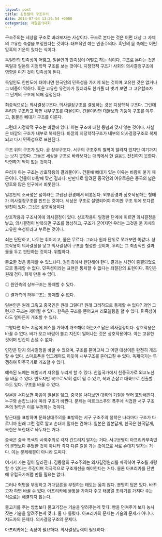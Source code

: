 ```yaml
---
layout: post
title: 김동렬의 구조주의
date: 2014-07-04 13:26:54 +0900
categories: 깨달음의대화
---
```

구조주의는 세상을 구조로 바라보자는 사상이다. 구조로 본다는 것은 어떤 대상 그 자체의 고유한 속성을 부정한다는 것이다. 대표적인 예는 인종주의다. 흑인의 몸 속에는 어떤 암흑의 기운이 있다는 식이다. 

  


독일인의 민족성이 어떻고, 일본인의 민족성이 어떻고 하는 식이다. 구조로 본다는 것은 독일과 일본의 지정학적 구조를 보는 것이다. 지정학적 구조가 사회의 의사결정구조에 영향을 미친 것이 민족성이 된다. 

  


독일인도 한반도에 태어나면 한국인의 민족성을 가지게 되는 것이며 고유한 것은 없거나 그 비중이 약하다. 혹은 고유한 유전자가 있더라도 한거풀 더 벗겨 보면 그 고유함조차 그 단계의 구조에 의해 결정된다. 

  


최종적으로는 의사결정구조다. 의사결정구조를 결정하는 것은 지정학적 구조다. 그런데 우리가 구조라고 하면 내부구조를 떠올린다. 건물이라면 대들보와 기둥이 구조를 이루고, 동물은 뼈대가 구조를 이룬다. 

  


그런데 지정학적 구조는 바깥에 있다. 이는 구조에 대한 통념과 맞지 않는 것이다. 사실은 바깥의 구조가 내부로 복제된다. 바깥의 지정학적구조가 내부의 의사결정구조로 복제되고 다시 민족성으로 표현된다. 

  


구조 위의 구조가 있다. 곧 상부구조다. 서구의 구조주의 철학이 알려져 있지만 여기까지는 보지 못한다. 그들은 세상을 구조로 바라보자는 대의에서 한 걸음도 전진하지 못한다. 막연하기 짝이 없는 것이다.

  


우리가 아는 구조는 상호작용의 결과물이다. 건물에 뼈대가 있는 이유는 바람이 불기 때문이다. 건물이 바람에 맞선 결과다. 만만디로 알려진 중국인의 여유로움은 중국의 넓은 영토와 많은 인구에서 비롯된다.

  


일본인의 소극성은 섬이라는 고립된 환경에서 비롯된다. 외부환경과 상호작용하는 형태가 의사결정구조를 만드는 것이다. 세상은 구조로 설명되어야 하지만 구조 위에 또다른 원천이 있다. 그것은 상호작용이다. 

  


상호작용과 구조사이에 의사결정이 있다. 상호작용이 일정한 단계에 이르면 의사결정을 낳고, 의사결정이 반복되면 구조를 형성하고, 구조가 굳어지면 우리는 그것을 물 자체의 고유한 속성이라고 부르는 것이다. 

  


쇠는 단단하고, 나무는 휘어지고, 물은 무르다. 그러나 원자 단위로 쪼개보면 똑같다. 상호작용이 의사결정을 낳고 의사결정이 구조를 형성한 것이며, 우리는 그 최종적인 결과물을 두고 판단하는 것이다. 위험하다.

  


중요한 것은 통제할 수 있느냐다. 원인측에서 판단해야 한다. 결과는 사건이 종결되었으므로 통제할 수 없다. 민족성이라는 표현은 통제할 수 없다는 좌절감의 표현이다. 흑인은 원래 검다. 희게 만들 수 없다. 

  


◎ 원인측의 상부구조는 통제할 수 있다.  
      
◎ 결과측의 하부구조는 통제할 수 없다. 

  


일본인은 원래 그렇고 중국인은 원래 그렇다? 원래 그러하므로 통제할 수 없다? 과연 그런가? 구조는 제어될 수 있다. 한옥은 구조를 뜯어고쳐 리모델링을 할 수 있다. 민족성이라도 얼마든지 개조할 수 있다. 

  


그렇다면 어느 지점에 메스를 가하여 개조해야 하는가? 답은 의사결정이다. 상호작용은 바꿀 수 없다. 비가 오고 바람이 불고 지진이 일어나는 것은 상호작용이다. 이는 고유한 것이며 인간이 손댈 수 없다. 

  


인간은 단지 의사결정을 바꿀 수 있으며, 구조를 뜯어고쳐 그 어떤 대상이든 완전히 개조할 수 있다. 스마트폰을 업그레이드 하듯이 내부구조를 뜯어고칠 수 있다. 독재국가는 투쟁하여 민주국가로 개조할 수 있다. 

  


예속된 노예는 해방시켜 자유를 누리게 할 수 있다. 친일국가에서 친중국가로 외교노선을 바꿀 수 있다. 반도지만 북으로 막혀 섬이 될 수 있고, 북과 손잡고 대륙으로 진출할 수도 있다. 구조를 바꿀 수 있다.

  


일본을 쳐다보면 마음이 일본을 닮고, 중국을 쳐다보면 대륙의 기질을 얻어 호방해진다. 누구와 손잡느냐에 따라 구조가 바뀐다. 문제는 마르크스주의 폭주에 식겁한 서구 구조주의 철학은 이를 부정하는 것이다. 

  


탈근대를 표방하며 문화상대주의를 표방하는 서구 구조주의 철학은 나라마다 구조가 다르니까 원래 그런 걸로 알고 손대지 말자는 견해다. 일본은 일본답게, 한국은 한국답게, 북한은 북한대로 놔두자는 거다.

  


중국은 중극 특색의 사회주의로 각자 건드리지 말자는 거다. 서구문명이 아프리카부족민의 문명보다 우월한 것이 아니라 각자 다른 길을 가는 것이므로 서로 손대지 말자는 거다. 이는 문제해결이 아니라 도피다.

  


여기서 가는 길이 달라진다. 김동렬의 구조주의는 의사결정원리를 파악하여 구조를 개량할 수 있다는 주장이며 적극적으로 구조개선을 해야한다는 거다. 물론 아프리카를 단번에 유럽국가처럼 만들 필요는 없다. 

  


그러나 혁명을 부정하고 거대담론을 부정하는 태도는 옳지 않다. 분명히 답은 있다. 바꾸고자 하면 바꿀 수 있다. 아프리카에 물통을 가져다 주고 태양열 조리기를 가져다 주는 식으로는 해결되지 않는다. 

  


물고기를 주는 방법보다 물고기잡는 기술을 알려주는게 맞다. 빵을 던져주기 보다 농사짓는 기술을 알려주는게 맞다. 둘 다 틀렸다. 아프리카의 문제는 기술의 문제가 아니다. 지도자의 문제다. 의사결정구조의 문제다. 

  


아프리카에는 족장이 필요하다. 의사결정능력이 필요하다.